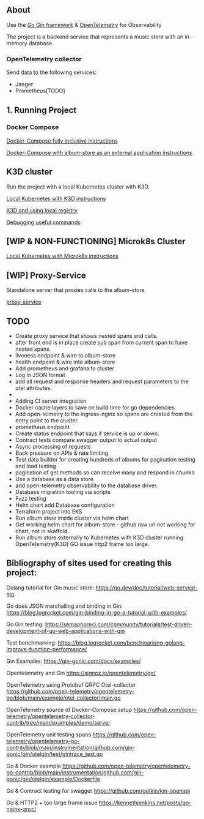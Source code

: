 ## About
Use the [Go Gin framework](https://github.com/gin-gonic/gin#gin-web-framework) & [OpenTelemetry](https://opentelemetry.io/docs/) for Observability

The project is a backend service that represents a music store with an in-memory database.

### OpenTelemetry collector 

Send data to the following services:
* Jaeger
* Prometheus[TODO]

## 1. Running Project

### Docker Compose

[Docker-Compose fully inclusive instructions](docs/Docker-Compose-Install-Full.md)

[Docker-Compose with album-store as an external application instructions](docs/Docker-Compose-Install-External.md)

## K3D cluster

Run the project with a local Kubernetes cluster with K3D. 

[Local Kubernetes with K3D instructions](docs/K3D-Install.md)

[K3D and using local registry](docs/K3D-registry.md)

[Debugging useful commands](docs/K3D-Debugging.md)

## [WIP & NON-FUNCTIONING] Microk8s Cluster

[Local Kubernetes with Microk8s instructions](docs/Microk8s-Install.md)

## [WIP] Proxy-Service

Standalone server that proxies calls to the album-store

[proxy-service](proxy/Proxy-Service.md)


## TODO
* Create proxy service that shows nested spans and calls.
* after front end is in place create sub span from current span to have nested spans. 
* liveness endpoint & wire to album-store
* health endpoint & wire into album-store
* Add prometheus and grafana to cluster
* Log in JSON format
* add all request and response headers and request parameters to the otel attributes.
*
* Adding CI server integration
* Docker cache layers to save on build time for go dependencies
* Add open-telmetry to the ingress-nginx so spans are created from the entry point to the cluster.
* prometheus endpoint
* Create status endpoint that says if service is up or down.
* Contract tests compare swagger output to actual output
* Async processing of requests 
* Back pressure on APIs & rate limiting
* Test data builder for creating hundreds of albums for pagination testing and load testing
* pagination of get methods so can receive many and respond in chunks
* Use a database as a data store
* add open-telemetry observability to the database driver.
* Database migration tooling via scripts 
* Fuzz testing 
* Helm chart add Database configuration
* Terraform project into EKS
* Run album store inside cluster via helm chart
* Get working helm chart for album-store - github raw url not working for chart, not in skaffold.
* Run album store externally to Kubernetes with K3D cluster running OpenTelemetry(K3D) GO issue http2 frame too large.

## Bibliography of sites used for creating this project:

Golang tutorial for Gin music store: https://go.dev/doc/tutorial/web-service-gin. 

Go does JSON marshalling and binding in Gin: https://blog.logrocket.com/gin-binding-in-go-a-tutorial-with-examples/

Go Gin testing: https://semaphoreci.com/community/tutorials/test-driven-development-of-go-web-applications-with-gin

Test benchmarking: https://blog.logrocket.com/benchmarking-golang-improve-function-performance/

Gin Examples: https://gin-gonic.com/docs/examples/

Opentelemetry and Gin https://signoz.io/opentelemetry/go/

OpenTelemetry using Protobuf GRPC Otel-collector https://github.com/open-telemetry/opentelemetry-go/blob/main/example/otel-collector/main.go

OpenTelemetry source of Docker-Compose setup https://github.com/open-telemetry/opentelemetry-collector-contrib/tree/main/examples/demo/server

OpenTelemetry unit testing spans https://github.com/open-telemetry/opentelemetry-go-contrib/blob/main/instrumentation/github.com/gin-gonic/gin/otelgin/test/gintrace_test.go

Go & Docker example https://github.com/open-telemetry/opentelemetry-go-contrib/blob/main/instrumentation/github.com/gin-gonic/gin/otelgin/example/Dockerfile

Go & Contract testing for swagger https://github.com/getkin/kin-openapi

Go & HTTP2 + too large frame issue https://kennethjenkins.net/posts/go-nginx-grpc/